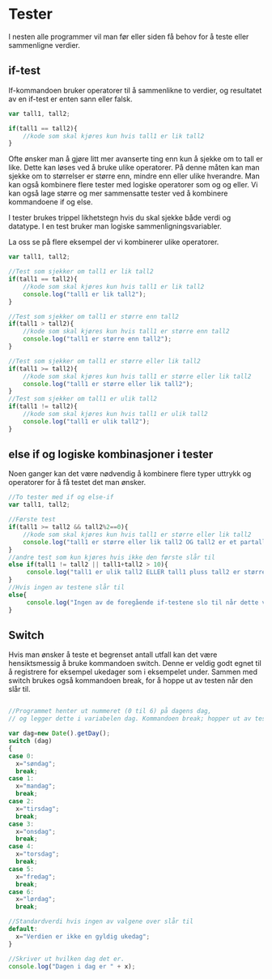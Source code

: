 Tester
======
I nesten alle programmer vil man før eller siden få behov for å teste eller sammenligne verdier.


if-test
-------
If-kommandoen bruker operatorer til å sammenlikne to verdier, og resultatet av en if-test er enten sann eller falsk.

``` javascript
var tall1, tall2;

if(tall1 == tall2){
    //kode som skal kjøres kun hvis tall1 er lik tall2
}
```

Ofte ønsker man å gjøre litt mer avanserte ting enn kun å sjekke om to tall er like. Dette kan løses ved å bruke ulike operatorer. På denne måten kan man sjekke om to størrelser er større enn, mindre enn eller ulike hverandre. Man kan også kombinere flere tester med logiske operatorer som og og eller. Vi kan også lage større og mer sammensatte tester ved å kombinere kommandoene if og else.

I tester brukes trippel likhetstegn hvis du skal sjekke både verdi og datatype. I en test bruker man logiske sammenligningsvariabler.

La oss se på flere eksempel der vi kombinerer ulike operatorer.

``` javascript
var tall1, tall2;

//Test som sjekker om tall1 er lik tall2
if(tall1 == tall2){
    //kode som skal kjøres kun hvis tall1 er lik tall2
    console.log("tall1 er lik tall2");
}

//Test som sjekker om tall1 er større enn tall2
if(tall1 > tall2){
    //kode som skal kjøres kun hvis tall1 er større enn tall2
    console.log("tall1 er større enn tall2");
}

//Test som sjekker om tall1 er større eller lik tall2
if(tall1 >= tall2){
    //kode som skal kjøres kun hvis tall1 er større eller lik tall2
    console.log("tall1 er større eller lik tall2");
}
//Test som sjekker om tall1 er ulik tall2
if(tall1 != tall2){
    //kode som skal kjøres kun hvis tall1 er ulik tall2
    console.log("tall1 er ulik tall2");
}
```

else if og logiske kombinasjoner i tester
-----------------------------------------
Noen ganger kan det være nødvendig å kombinere flere typer uttrykk og operatorer for å få testet det man ønsker.

``` javascript
//To tester med if og else-if
var tall1, tall2;

//Første test
if(tall1 >= tall2 && tall2%2==0){
    //kode som skal kjøres kun hvis tall1 er større eller lik tall2
    console.log("tall1 er større eller lik tall2 OG tall2 er et partall");
}
//andre test som kun kjøres hvis ikke den første slår til
else if(tall1 != tall2 || tall1+tall2 > 10){
     console.log("tall1 er ulik tall2 ELLER tall1 pluss tall2 er større enn 10");
}
//Hvis ingen av testene slår til
else{
     console.log("Ingen av de foregående if-testene slo til når dette vises");
}
```

Switch
------

Hvis man ønsker å teste et begrenset antall utfall kan det være hensiktsmessig å bruke kommandoen switch. Denne er veldig godt egnet til å registrere for eksempel ukedager som i eksempelet under. Sammen med switch brukes også kommandoen break, for å hoppe ut av testen når den slår til.

``` javascript

//Programmet henter ut nummeret (0 til 6) på dagens dag,
// og legger dette i variabelen dag. Kommandoen break; hopper ut av testen.

var dag=new Date().getDay();
switch (dag)
{
case 0:
  x="søndag";
  break;
case 1:
  x="mandag";
  break;
case 2:
  x="tirsdag";
  break;
case 3:
  x="onsdag";
  break;
case 4:
  x="torsdag";
  break;
case 5:
  x="fredag";
  break;
case 6:
  x="lørdag";
  break;

//Standardverdi hvis ingen av valgene over slår til
default:
  x="Verdien er ikke en gyldig ukedag";
}

//Skriver ut hvilken dag det er.
console.log("Dagen i dag er " + x);
```
